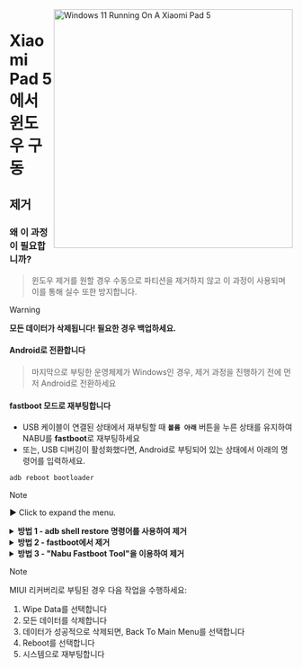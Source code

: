 <img align="right" src="https://raw.githubusercontent.com/erdilS/Port-Windows-11-Xiaomi-Pad-5/main/nabu.png" width="425" alt="Windows 11 Running On A Xiaomi Pad 5">

# Xiaomi Pad 5 에서 윈도우 구동

## 제거

### 왜 이 과정이 필요합니까?
> 윈도우 제거를 원할 경우 수동으로 파티션을 제거하지 않고 이 과정이 사용되며 이를 통해 실수 또한 방지합니다.

> [!Warning]
> **모든 데이터가 삭제됩니다! 필요한 경우 백업하세요.**

#### Android로 전환합니다
> 마지막으로 부팅한 운영체제가 Windows인 경우, 제거 과정을 진행하기 전에 먼저 Android로 전환하세요

#### fastboot 모드로 재부팅합니다
- USB 케이블이 연결된 상태에서 재부팅할 때 **`볼륨 아래`** 버튼을 누른 상태를 유지하여 NABU를 **fastboot**로 재부팅하세요
- 또는, USB 디버깅이 활성화했다면, Android로 부팅되어 있는 상태에서 아래의 명령어를 입력하세요.
```cmd
adb reboot bootloader
```

> [!NOTE]
>
> ▶️ Click to expand the menu.

<details>
  <summary><strong>방법 1 - adb shell restore 명령어를 사용하여 제거</strong></summary>

### 준비물
- [```안드로이드 플랫폼 도구```](https://developer.android.com/studio/releases/platform-tools)
  
- [```맞춤화된 리커버리 이미지```](https://github.com/erdilS/Port-Windows-11-Xiaomi-Pad-5/releases/download/1.0/recovery.img)

#### 맞춤화된 리커버리로 부팅합니다
> platform-tools 폴더에서 CMD 창을 열고, 아래의 명령어를 실행합니다 (fastboot 모드에 진입하면 실행하세요)
```cmd
fastboot boot path\to\recovery.img
```

#### 파티션 레이아웃을 복원합니다
> [!Warning]
> 안드로이드 파일이 모두 초기화됩니다. 필요한 경우 미리 백업하세요.

```cmd
adb shell restore
```

### 안드로이드로 재부팅
```cmd
adb reboot 
```

## 끝!

</details>

<details>
  <summary><strong>방법 2 - fastboot에서 제거</strong></summary>

### 준비물물
- [```안드로이드 플랫폼 도구```](https://developer.android.com/studio/releases/platform-tools)

- [```gpt_both0.bin```](https://github.com/erdilS/Port-Windows-11-Xiaomi-Pad-5/releases/download/1.0/gpt_both0.bin) 

### 파티션 테이블 복원
> ```path\to\gpt_both0.bin```를 gpt_both0.bin 파일의 경로로 교체하세요.
```cmd
fastboot flash partition:0 path\to\gpt_both0.bin
```

#### userdata 초기화
> To avoid a bootloop and restore FS size
```cmd
fastboot -w
```

#### Android로 재부팅
```cmd
fastboot reboot
```

## 끝!

</details>

<details>
  <summary><strong>방법 3 - "Nabu Fastboot Tool"을 이용하여 제거</strong></summary>

### 준비물
 **`Xiaomi Pad 5`**`를 `**`다른 장치`**`로 연결할 `**`케이블`**

 **`다른 장치 (Android, Windows, Mac 또는 Linux)`**

### Fastboot Tool 웹사이트 연결
- **[Nabu Fastboot Tool](https://arkt-7.github.io/nabu/)**를 다른 장치의 브라우저에서 엽니다.
- **`Connect Device Fastboot`** 버튼을 클릭합니다.
- 리스트에서 **`Android`**를 선택하고 **`allow`**를 선택하여 권한을 허용합니다.

### 초기화 및 파티션 순정화
- **`Format/wipe make Partition Stock`** 부분까지 화면을 스크롤하여 내립니다.
- 입력 상자에 **`format`**을 입력합니다.
- 마지막으로, **`Format/Wipe`** 버튼을 클릭하고 경고 메시지가 나타나면 **`OK`**를 선택합니다.
- 초기화가 끝나면, 성공 메시지가 나타납니다. **`OK`**를 클릭하여 메시지 창을 닫습니다.
- 화면을 스크롤하여 올리고 **`Reboot Device`** 버튼을 클릭핳여 장치를 다시 시작합니다.

## 끝!

</details>

> [!NOTE]
> MIUI 리커버리로 부팅된 경우 다음 작업을 수행하세요:
> 1. Wipe Data를 선택합니다
> 2. 모든 데이터를 삭제합니다
> 3. 데이터가 성공적으로 삭제되면, Back To Main Menu를 선택합니다
> 4. Reboot를 선택합니다
> 5. 시스템으로 재부팅합니다





















